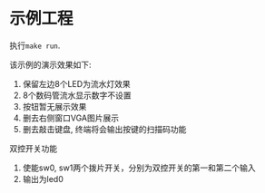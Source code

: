 # 示例工程

执行`make run`.

该示例的演示效果如下:
1. 保留左边8个LED为流水灯效果
1. 8个数码管流水显示数字不设置
1. 按钮暂无展示效果
1. 删去右侧窗口VGA图片展示
1. 删去敲击键盘, 终端将会输出按键的扫描码功能

双控开关功能
1. 使能sw0, sw1两个拨片开关，分别为双控开关的第一和第二个输入
1. 输出为led0

